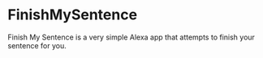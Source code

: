 # FinishMySentence
Finish My Sentence is a very simple Alexa app that attempts to finish your sentence for you. 
